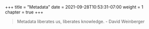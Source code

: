 +++
title = "Metadata"
date = 2021-09-28T10:53:31-07:00
weight = 1
chapter = true
+++


> Metadata liberates us, liberates knowledge. - David Weinberger

